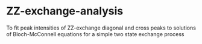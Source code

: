 # ZZ-exchange-analysis
To fit peak intensities of ZZ-exchange diagonal and cross peaks to solutions of Bloch-McConnell equations for a simple two state exchange process
